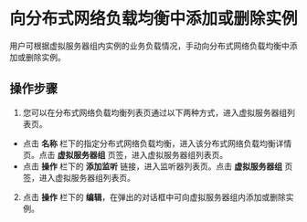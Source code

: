 # 向分布式网络负载均衡中添加或删除实例

用户可根据虚拟服务器组内实例的业务负载情况，手动向分布式网络负载均衡中添加或删除实例。
## 操作步骤

1. 您可以在分布式网络负载均衡列表页通过以下两种方式，进入虚拟服务器组列表页。

- 点击 **名称**  栏下的指定分布式网络负载均衡，进入该分布式网络负载均衡详情页。点击 **虚拟服务器组** 页签，进入虚拟服务器组列表页。
-  点击 **操作** 栏下的 **添加监听** 链接，进入监听器列表页。点击 **虚拟服务器组** 页签，进入虚拟服务器组列表页。 
2. 点击 **操作** 栏下的 **编辑**，在弹出的对话框中可向虚拟服务器组内添加或删除实例。
		
